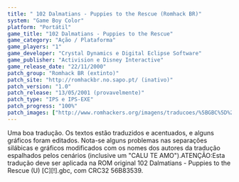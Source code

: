 ```yaml
---
title: " 102 Dalmatians - Puppies to the Rescue (Romhack BR)"
system: "Game Boy Color"
platform: "Portátil"
game_title: "102 Dalmatians - Puppies to the Rescue"
game_category: "Ação / Plataforma"
game_players: "1"
game_developer: "Crystal Dynamics e Digital Eclipse Software"
game_publisher: "Activision e Disney Interactive"
game_release_date: "22/11/2000"
patch_group: "Romhack BR (extinto)"
patch_site: "http://romhackbr.no.sapo.pt/ (inativo)"
patch_version: "1.0"
patch_release: "13/05/2001 (provavelmente)"
patch_type: "IPS e IPS-EXE"
patch_progress: "100%"
patch_images: ["http://www.romhackers.org/imagens/traducoes/%5BGBC%5D%20102%20Dalmatians%20-%20Puppies%20to%20the%20Rescue%20-%20Romhack%20BR%20-%201.png","http://www.romhackers.org/imagens/traducoes/%5BGBC%5D%20102%20Dalmatians%20-%20Puppies%20to%20the%20Rescue%20-%20Romhack%20BR%20-%202.png","http://www.romhackers.org/imagens/traducoes/%5BGBC%5D%20102%20Dalmatians%20-%20Puppies%20to%20the%20Rescue%20-%20Romhack%20BR%20-%203.png"]
---
```

Uma boa tradução. Os textos estão traduzidos e acentuados, e alguns gráficos foram editados. Nota-se alguns problemas nas separações silábicas e gráficos modificados com os nomes dos autores da tradução espalhados pelos cenários (inclusive um "CALU TE AMO").ATENÇÃO:Esta tradução deve ser aplicada na ROM original 102 Dalmatians - Puppies to the Rescue (U) [C][!].gbc, com CRC32 56B83539.